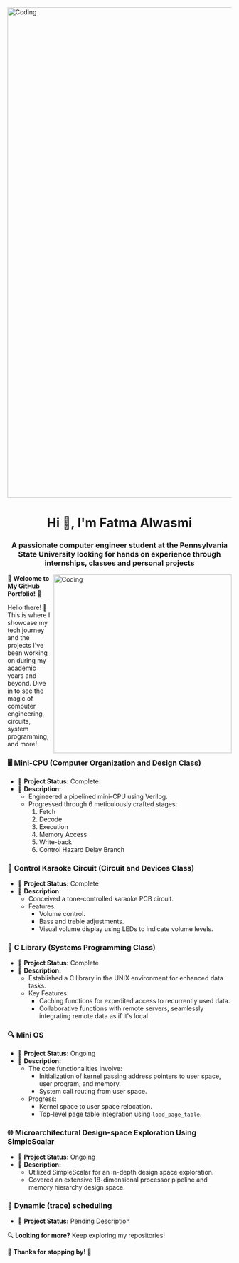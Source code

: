 <img align="center" alt="Coding" width="1100" src="https://images.fineartamerica.com/images-medium-large-5/printed-circuit-board-paul-woottonscience-photo-library.jpg">
<h1 align="center">Hi 👋, I'm Fatma Alwasmi</h1>
<h3 align="center">A passionate computer engineer student at the Pennsylvania State University looking for hands on experience through internships, classes and personal projects</h3>
<img align="right" alt="Coding" width="400" src="https://media.tenor.com/GfSX-u7VGM4AAAAC/coding.gif">



🌟 **Welcome to My GitHub Portfolio!** 🌟

Hello there! 👋 This is where I showcase my tech journey and the projects I've been working on during my academic years and beyond. Dive in to see the magic of computer engineering, circuits, system programming, and more!



### 🖥 **Mini-CPU** (Computer Organization and Design Class)
* 🔗 **Project Status:** Complete
* 📜 **Description:** 
  * Engineered a pipelined mini-CPU using Verilog.
  * Progressed through 6 meticulously crafted stages:
    1. Fetch
    2. Decode
    3. Execution
    4. Memory Access
    5. Write-back
    6. Control Hazard Delay Branch





### 🎤 **Control Karaoke Circuit** (Circuit and Devices Class)
* 🔗 **Project Status:** Complete
* 📜 **Description:** 
  * Conceived a tone-controlled karaoke PCB circuit.
  * Features:
    - Volume control.
    - Bass and treble adjustments.
    - Visual volume display using LEDs to indicate volume levels.





### 📘 **C Library** (Systems Programming Class)
* 🔗 **Project Status:** Complete
* 📜 **Description:** 
  * Established a C library in the UNIX environment for enhanced data tasks.
  * Key Features:
    - Caching functions for expedited access to recurrently used data.
    - Collaborative functions with remote servers, seamlessly integrating remote data as if it's local.





### 🔍 **Mini OS**
* 🔗 **Project Status:** Ongoing
* 📜 **Description:** 
  * The core functionalities involve:
    - Initialization of kernel passing address pointers to user space, user program, and memory.
    - System call routing from user space.
  * Progress:
    - Kernel space to user space relocation.
    - Top-level page table integration using `load_page_table`.





### 🌐 **Microarchitectural Design-space Exploration Using SimpleScalar**
* 🔗 **Project Status:** Ongoing
* 📜 **Description:** 
  * Utilized SimpleScalar for an in-depth design space exploration.
  * Covered an extensive 18-dimensional processor pipeline and memory hierarchy design space.





### 🔄 **Dynamic (trace) scheduling**
* 🔗 **Project Status:** Pending Description



🔍 **Looking for more?** Keep exploring my repositories!


🌟 **Thanks for stopping by!** 🌟



